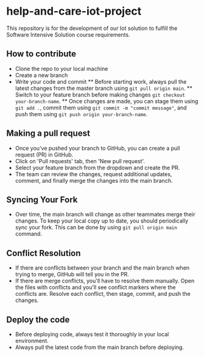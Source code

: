 # help-and-care-iot-project
This repository is for the development of our Iot solution to fulfill the Software Intensive Solution course requirements.

<!--  -->
## How to contribute 
- Clone the repo to your local machine
- Create a new branch
- Write your code and commit
** Before starting work, always pull the latest changes from the master branch using `git pull origin main`.
** Switch to your feature branch before making changes `git checkout your-branch-name`.
** Once changes are made, you can stage them using `git add .`, commit them using `git commit -m "commit message"`, and push them using `git push origin your-branch-name`.

## Making a pull request
- Once you've pushed your branch to GitHub, you can create a pull request (PR) in GitHub.
- Click on 'Pull requests' tab, then 'New pull request'.
- Select your feature branch from the dropdown and create the PR. 
- The team can review the changes, request additional updates, comment, and finally merge the changes into the main branch.

## Syncing Your Fork
- Over time, the main branch will change as other teammates merge their changes. To keep your local copy up to date, you should periodically sync your fork. This can be done by using `git pull origin main` command.

## Conflict Resolution
- If there are conflicts between your branch and the main branch when trying to merge, GitHub will tell you in the PR.
- If there are merge conflicts, you'll have to resolve them manually. Open the files with conflicts and you'll see conflict markers where the conflicts are. Resolve each conflict, then stage, commit, and push the changes.

## Deploy the code
- Before deploying code, always test it thoroughly in your local environment.
- Always pull the latest code from the main branch before deploying.



